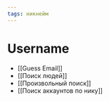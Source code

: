 ```yaml
---
tags: никнейм
---
```


# Username
- [[Guess Email]]
- [[Поиск людей]]
- [[Произвольный поиск]]
- [[Поиск аккаунтов по нику]]
